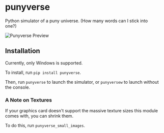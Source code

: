 punyverse
=========

Python simulator of a puny universe. (How many words can I stick into one?)

![Punyverse Preview](https://guanzhong.ca/assets/projects/punyverse-c91f1cb1415c2922c5dcdf9773bc8d86e52e86e1c1b01d33a0969af7b669b8c4.png)

Installation
------------

Currently, only Windows is supported.

To install, run `pip install punyverse`.

Then, run `punyverse` to launch the simulator, or `punyversew` to launch without the console.

### A Note on Textures

If your graphics card doesn't support the massive texture sizes this module comes with, you can shrink them.

To do this, run `punyverse_small_images`.
